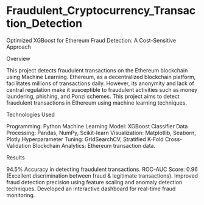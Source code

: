 # Fraudulent_Cryptocurrency_Transaction_Detection
Optimized XGBoost for Ethereum Fraud Detection: A Cost-Sensitive Approach


Overview

This project detects fraudulent transactions on the Ethereum blockchain using Machine Learning. Ethereum, as a decentralized blockchain platform, facilitates millions of transactions daily. However, its anonymity and lack of central regulation make it susceptible to fraudulent activities such as money laundering, phishing, and Ponzi schemes. This project aims to detect fraudulent transactions in Ethereum using machine learning techniques.


Technologies Used

Programming: Python Machine Learning Model: XGBoost Classifier Data Processing: Pandas, NumPy, Scikit-learn Visualization: Matplotlib, Seaborn, Plotly Hyperparameter Tuning: GridSearchCV, Stratified K-Fold Cross-Validation Blockchain Analytics: Ethereum transaction data.


Results

94.5% Accuracy in detecting fraudulent transactions. ROC-AUC Score: 0.96 (Excellent discrimination between fraud & legitimate transactions). Improved fraud detection precision using feature scaling and anomaly detection techniques. Developed an interactive dashboard for real-time fraud monitoring.
